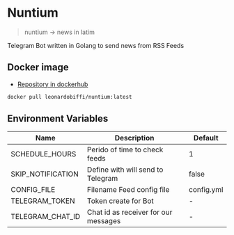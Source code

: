 # Nuntium

> nuntium -> news in latim

Telegram Bot written in Golang to send news from RSS Feeds

## Docker image

- [Repository in dockerhub](https://hub.docker.com/r/leonardobiffi/nuntium/tags)

```sh
docker pull leonardobiffi/nuntium:latest
```

## Environment Variables

| Name              | Description                           | Default     |
|-------------------|---------------------------------------|-------------|
| SCHEDULE_HOURS    | Perido of time to check feeds         | 1           |
| SKIP_NOTIFICATION | Define with will send to Telegram     | false       |
| CONFIG_FILE       | Filename Feed config file             | config.yml  |
| TELEGRAM_TOKEN    | Token create for Bot                  |   -         |
| TELEGRAM_CHAT_ID  | Chat id as receiver for our messages  |   -         |
